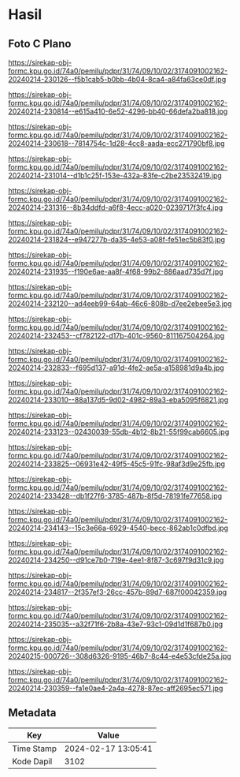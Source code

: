# Hasil

## Foto C Plano

https://sirekap-obj-formc.kpu.go.id/74a0/pemilu/pdpr/31/74/09/10/02/3174091002162-20240214-230126--f5b1cab5-b0bb-4b04-8ca4-a84fa63ce0df.jpg

https://sirekap-obj-formc.kpu.go.id/74a0/pemilu/pdpr/31/74/09/10/02/3174091002162-20240214-230814--e615a410-6e52-4296-bb40-66defa2ba818.jpg

https://sirekap-obj-formc.kpu.go.id/74a0/pemilu/pdpr/31/74/09/10/02/3174091002162-20240214-230618--7814754c-1d28-4cc8-aada-ecc271790bf8.jpg

https://sirekap-obj-formc.kpu.go.id/74a0/pemilu/pdpr/31/74/09/10/02/3174091002162-20240214-231014--d1b1c25f-153e-432a-83fe-c2be23532419.jpg

https://sirekap-obj-formc.kpu.go.id/74a0/pemilu/pdpr/31/74/09/10/02/3174091002162-20240214-231316--8b34ddfd-a6f8-4ecc-a020-0239717f3fc4.jpg

https://sirekap-obj-formc.kpu.go.id/74a0/pemilu/pdpr/31/74/09/10/02/3174091002162-20240214-231824--e947277b-da35-4e53-a08f-fe51ec5b83f0.jpg

https://sirekap-obj-formc.kpu.go.id/74a0/pemilu/pdpr/31/74/09/10/02/3174091002162-20240214-231935--f190e6ae-aa8f-4f68-99b2-886aad735d7f.jpg

https://sirekap-obj-formc.kpu.go.id/74a0/pemilu/pdpr/31/74/09/10/02/3174091002162-20240214-232120--ad4eeb99-64ab-46c6-808b-d7ee2ebee5e3.jpg

https://sirekap-obj-formc.kpu.go.id/74a0/pemilu/pdpr/31/74/09/10/02/3174091002162-20240214-232453--cf782122-d17b-401c-9560-811167504264.jpg

https://sirekap-obj-formc.kpu.go.id/74a0/pemilu/pdpr/31/74/09/10/02/3174091002162-20240214-232833--f695d137-a91d-4fe2-ae5a-a158981d9a4b.jpg

https://sirekap-obj-formc.kpu.go.id/74a0/pemilu/pdpr/31/74/09/10/02/3174091002162-20240214-233010--88a137d5-9d02-4982-89a3-eba5095f6821.jpg

https://sirekap-obj-formc.kpu.go.id/74a0/pemilu/pdpr/31/74/09/10/02/3174091002162-20240214-233123--02430039-55db-4b12-8b21-55f99cab6605.jpg

https://sirekap-obj-formc.kpu.go.id/74a0/pemilu/pdpr/31/74/09/10/02/3174091002162-20240214-233825--06931e42-49f5-45c5-91fc-98af3d9e25fb.jpg

https://sirekap-obj-formc.kpu.go.id/74a0/pemilu/pdpr/31/74/09/10/02/3174091002162-20240214-233428--db1f27f6-3785-487b-8f5d-78191fe77658.jpg

https://sirekap-obj-formc.kpu.go.id/74a0/pemilu/pdpr/31/74/09/10/02/3174091002162-20240214-234143--15c3e66a-6929-4540-becc-862ab1c0dfbd.jpg

https://sirekap-obj-formc.kpu.go.id/74a0/pemilu/pdpr/31/74/09/10/02/3174091002162-20240214-234250--d91ce7b0-719e-4ee1-8f87-3c697f9d31c9.jpg

https://sirekap-obj-formc.kpu.go.id/74a0/pemilu/pdpr/31/74/09/10/02/3174091002162-20240214-234817--2f357ef3-26cc-457b-89d7-687f00042359.jpg

https://sirekap-obj-formc.kpu.go.id/74a0/pemilu/pdpr/31/74/09/10/02/3174091002162-20240214-235035--a32f71f6-2b8a-43e7-93c1-09d1d1f687b0.jpg

https://sirekap-obj-formc.kpu.go.id/74a0/pemilu/pdpr/31/74/09/10/02/3174091002162-20240215-000726--308d6326-9195-46b7-8c44-e4e53cfde25a.jpg

https://sirekap-obj-formc.kpu.go.id/74a0/pemilu/pdpr/31/74/09/10/02/3174091002162-20240214-230359--fa1e0ae4-2a4a-4278-87ec-aff2695ec571.jpg


## Metadata

| Key        | Value               |
| ---------- | ------------------- |
| Time Stamp | 2024-02-17 13:05:41 |
| Kode Dapil | 3102                |




